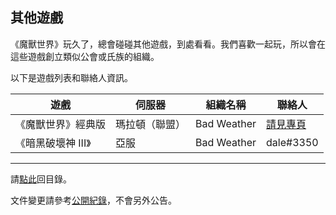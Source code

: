 ## 其他遊戲

《魔獸世界》玩久了，總會碰碰其他遊戲，到處看看。我們喜歡一起玩，所以會在這些遊戲創立類似公會或氏族的組織。

以下是遊戲列表和聯絡人資訊。

| **遊戲**         | **伺服器**     | **組織名稱** | **聯絡人**               |
| ---------------- | ------------- | ------------- | ------------------------ |
| 《魔獸世界》經典版 | 瑪拉頓（聯盟） | Bad Weather   | [請見專頁](classic.html) |
| 《暗黑破壞神 III》| 亞服           | Bad Weather  | dale#3350                |

--- 

請[點此](index.html)回目錄。

文件變更請參考[公開紀錄](https://github.com/badbadweather/badbadweather.github.io/commits/master/othergames.md)，不會另外公告。
